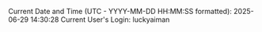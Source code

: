Current Date and Time (UTC - YYYY-MM-DD HH:MM:SS formatted): 2025-06-29 14:30:28
Current User's Login: luckyaiman
